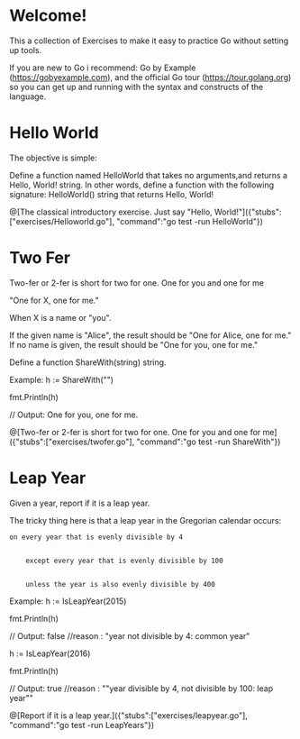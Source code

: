 # Welcome!

This a collection of Exercises to make it easy to practice Go without setting up tools.

If you are new to Go i recommend: Go by Example (https://gobyexample.com), and the official Go tour (https://tour.golang.org) so you can get up and running with the syntax and constructs of the language.



# Hello World
The objective is simple:

Define a function named HelloWorld that takes no arguments,and returns a Hello, World! string.
In other words, define a function with the following signature: HelloWorld() string that returns  Hello, World!


@[The classical introductory exercise. Just say "Hello, World!"]({"stubs":["exercises/Helloworld.go"], "command":"go test -run HelloWorld"})


# Two Fer

Two-fer or 2-fer is short for two for one. One for you and one for me

"One for X, one for me."

When X is a name or "you".

If the given name is "Alice", the result should be "One for Alice, one for me." If no name is given, the result should be "One for you, one for me."

Define a function ShareWith(string) string.

Example:
h := ShareWith("")

fmt.Println(h)

// Output: One for you, one for me.	

@[Two-fer or 2-fer is short for two for one. One for you and one for me]({"stubs":["exercises/twofer.go"], "command":"go test -run ShareWith"})


# Leap Year

Given a year, report if it is a leap year.

The tricky thing here is that a leap year in the Gregorian calendar occurs:

    on every year that is evenly divisible by 4
  

	    except every year that is evenly divisible by 100
  

	    unless the year is also evenly divisible by 400
    
Example:
h := IsLeapYear(2015)

fmt.Println(h)

// Output: false
//reason : "year not divisible by 4: common year"


h := IsLeapYear(2016)

fmt.Println(h)

// Output: true
//reason : ""year divisible by 4, not divisible by 100: leap year""


@[Report if it is a leap year.]({"stubs":["exercises/leapyear.go"], "command":"go test -run LeapYears"})





